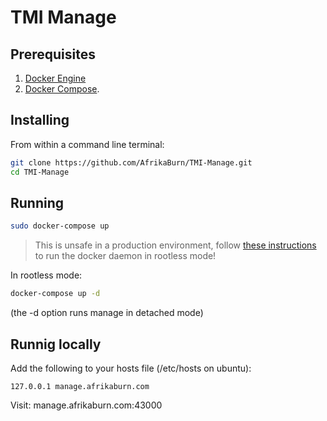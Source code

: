 # TMI Manage


## Prerequisites

1. [Docker Engine](https://docs.docker.com/engine/installation/)
1. [Docker Compose](https://docs.docker.com/compose/install/).


## Installing

From within a command line terminal:
```bash
git clone https://github.com/AfrikaBurn/TMI-Manage.git
cd TMI-Manage
```

## Running

```bash
sudo docker-compose up
```
> This is unsafe in a production environment, follow [these instructions](https://docs.docker.com/engine/security/rootless/) to run the docker daemon in rootless mode!

In rootless mode:
```bash
docker-compose up -d
```
(the -d option runs manage in detached mode)

## Runnig locally

Add the following to your hosts file (/etc/hosts on ubuntu):
```
127.0.0.1 manage.afrikaburn.com
```

Visit: manage.afrikaburn.com:43000
